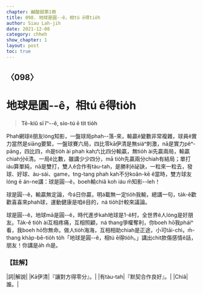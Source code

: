 ```yaml
---
chapter: 鹹酸甜第1冊
title: 098. 地球是圓--ê，相tú ē得tio̍h
author: Siau Lah-jih
date: 2021-12-08
category: chheh
show_chapter: 1
layout: post
toc: true
---
```

  
## 〈098〉
# 地球是圓--ê，相tú ē得tio̍h
>**Tē-kiû sī îⁿ--ê, sio-tú ē tit tio̍h**

Phah網球ê朋友lóng知影，一盤球局phah--落-來，輸贏ê變數非常複雜，球員ê實力當然是siāng要緊，一盤球賽六局，四比零kā伊清是無siáⁿ刺激，nā是實力pêⁿ-pāng，四比四，m̄是tio̍h ài phah kah六比四分輸贏，無tio̍h ài先贏兩局，輸贏chiah分ē清。一局ê比數，雖講少少四分，mā tio̍h先贏兩分chiah有結局；單打iáu算單純，nā是雙打，雙人ê合作有tàu-tah，是勝利ê祕訣，一粒來一粒去，發球、好球、àu-sái、game，tng-tang phah kah不分koân-kē ê當時，雙方球友lóng ē án-ne講：球是圓--ê，boeh輸chiâ koh iáu m̄知影--leh！

球是圓--ê，輸贏無定論，今á日你贏，明á載無一定tio̍h我輸，總講一句，ta̍k-ê歡歡喜喜來phah球，運動健康是咱ê目的，ná tio̍h計較來議論。

球是圓--ê，地球mā是圓--ê，時代進步kah地球是1-ê村，全世界ê人lóng是好朋友。Ta̍k-ê tio̍h ài互相疼痛，互相照顧，ná thang爭權奪利，你boeh hō͘我pháiⁿ看，我boeh hō͘你無命。做人tio̍h海海，互相相助chiah是正途，小可tāi-chì，m̄-thang kha̍p-bē-tio̍h to̍h「地球是圓--ê，相tú ē得tio̍h。」講出chit款傷感情ê話，朋友！你講是a̍h m̄是。

### 【註解】

|詞|解說|
|Kā伊清|『讓對方得零分』。|
|有tàu-tah|『默契合作良好』。|
|Chiâ|誰。|
